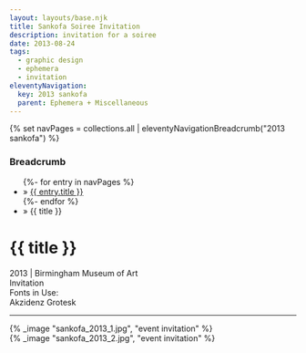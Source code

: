 ```yaml
---
layout: layouts/base.njk
title: Sankofa Soiree Invitation
description: invitation for a soiree
date: 2013-08-24
tags:
  - graphic design
  - ephemera
  - invitation
eleventyNavigation:
  key: 2013 sankofa
  parent: Ephemera + Miscellaneous
---
```

{% set navPages = collections.all | eleventyNavigationBreadcrumb("2013 sankofa") %}
<div class="breadcrumb">
    <h3 class="visually-hidden">Breadcrumb</h3>
	<ul class="nav">
            {%- for entry in navPages %}
		<li class="nav-item"{% if entry.url == page.url %} class="active-breadcrumb"{% endif %}> » <a href="{{ entry.url }}">{{ entry.title }}</a></li>
  	    	{%- endfor %}
	    <li class="nav-item"><active-breadcrumb>» {{ title }}</active-breadcrumb></li>
	</ul>
</div>
<div class="container">
	<div class="row"></div>
	<div class="row">
		<div class="col-4 col-4-md col-4-lg">
			<h1>{{ title }}</h1>
			<figcaption>2013 | Birmingham Museum of Art</figcaption>
			<figcaption>Invitation</figcaption>
			<figcaption>Fonts in Use:</br>Akzidenz Grotesk</figcaption>
            <hr>
		</div>
        <div class="col"></div>
        <div class="col-6 col-6-md col-6-lg">
			{% _image "sankofa_2013_1.jpg", "event invitation" %}
			</br>
			{% _image "sankofa_2013_2.jpg", "event invitation" %}
		</div>
	</div>
</div>